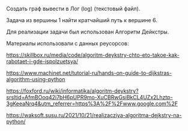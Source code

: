 Создать граф вывести в Лог (log)  (текстовый файл).

Задача из вершины 1 найти кратчайший путь к вершине 6.

Для реализации задачи был использован Алгоритм Дейкстры.

Материалы использовали с данных реусорсов:

https://skillbox.ru/media/code/algoritm-deykstry-chto-eto-takoe-kak-rabotaet-i-gde-ispolzuetsya/

https://www.machinet.net/tutorial-ru/hands-on-guide-to-dijkstras-algorithm-using-python

https://foxford.ru/wiki/informatika/algoritm-deykstry?srsltid=AfmBOoq42i7bH6pUPR9mo-XuCBRwGsiBkCL4UZx2Lhztp-3gKeeaNrq4&utm_referrer=https%3A%2F%2Fwww.google.com%2F

https://waksoft.susu.ru/2021/10/21/realizacziya-algoritma-dejkstry-na-python/
